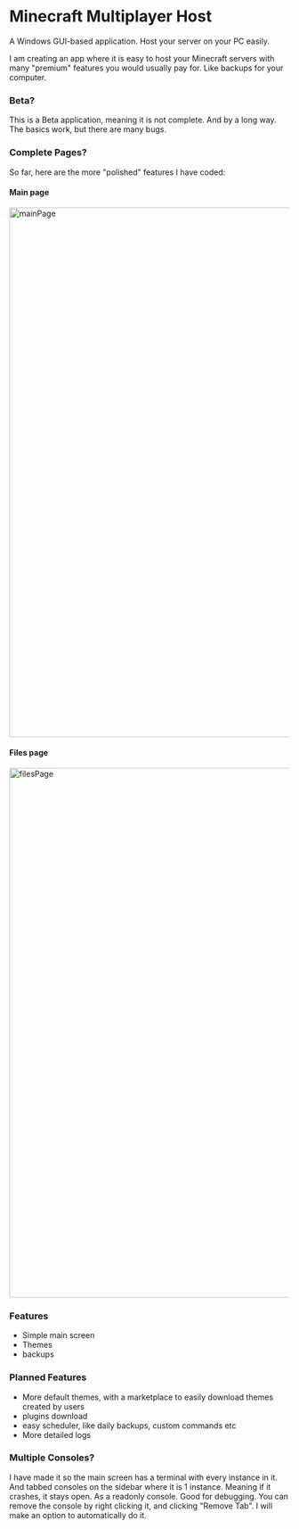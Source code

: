 # Minecraft Multiplayer Host

A Windows GUI-based application. Host your server on your PC easily.

I am creating an app where it is easy to host your Minecraft servers with many "premium" features you would usually pay for. Like backups for your computer.

### Beta?

This is a Beta application, meaning it is not complete. And by a long way. The basics work, but there are many bugs.

### Complete Pages?
So far, here are the more "polished" features I have coded:

#### Main page
<img width="950" alt="mainPage" src="https://github.com/user-attachments/assets/6b9d5a41-698e-465f-af72-fa5285fa4a63">

#### Files page
<img width="950" alt="filesPage" src="https://github.com/user-attachments/assets/76422d83-d083-4872-ba6e-bbd940395269">


### Features
* Simple main screen
* Themes
* backups

### Planned Features
* More default themes, with a marketplace to easily download themes created by users
* plugins download
* easy scheduler, like daily backups, custom commands etc
* More detailed logs

### Multiple Consoles?
I have made it so the main screen has a terminal with every instance in it. And tabbed consoles on the sidebar where it is 1 instance. Meaning if it crashes, it stays open. As a readonly console. Good for debugging. You can remove the console by right clicking it, and clicking "Remove Tab". I will make an option to automatically do it.
